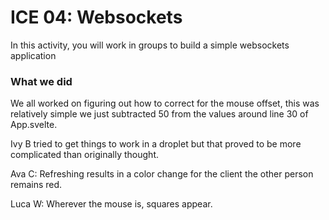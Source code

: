 # ICE 04: Websockets

In this activity, you will work in groups to build a simple websockets application

### What we did

We all worked on figuring out how to correct for the mouse offset, this was relatively simple we just subtracted 50 from the values around line 30 of App.svelte.

Ivy B tried to get things to work in a droplet but that proved to be more complicated than originally thought.

Ava C: Refreshing results in a color change for the client the other person remains red.

Luca W: Wherever the mouse is, squares appear.
